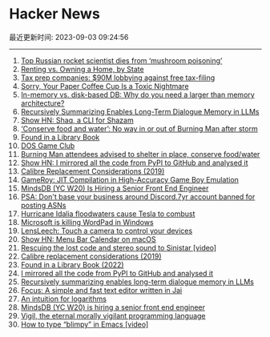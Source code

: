 # Hacker News

最近更新时间: 2023-09-03 09:24:56

--- 
1. [Top Russian rocket scientist dies from ‘mushroom poisoning’](https://ptv-news.com.pk/top-russian-rocket-scientist-dies-from-mushroom-poisoning/) 
2. [Renting vs. Owning a Home, by State](https://flowingdata.com/2023/08/25/renting-vs-owning-a-home-by-state/) 
3. [Tax prep companies: $90M lobbying against free tax-filing](https://www.opensecrets.org/news/2023/09/tax-prep-companies-lobbying-against-free-file-face-scrutiny-from-lawmakers/) 
4. [Sorry, Your Paper Coffee Cup Is a Toxic Nightmare](https://www.wired.com/story/paper-cups-toxic/) 
5. [In-memory vs. disk-based DB: Why do you need a larger than memory architecture?](https://memgraph.com/blog/in-memory-vs-disk-based-databases-larger-than-memory-architecture) 
6. [Recursively Summarizing Enables Long-Term Dialogue Memory in LLMs](https://arxiv.org/abs/2308.15022) 
7. [Show HN: Shaq, a CLI for Shazam](https://blog.yossarian.net/2023/07/27/Introducing-shaq-a-CLI-for-shazam) 
8. [‘Conserve food and water’: No way in or out of Burning Man after storm](https://www.sfgate.com/travel/article/no-access-after-burning-man-rain-storm-18344393.php) 
9. [Found in a Library Book](https://oaklandlibrary.org/found-in-a-library-book/) 
10. [DOS Game Club](https://www.dosgameclub.com/) 
11. [Burning Man attendees advised to shelter in place, conserve food/water](https://www.nbcnews.com/news/us-news/burning-man-attendees-advised-shelter-place-conserve-food-water-due-he-rcna103127) 
12. [Show HN: I mirrored all the code from PyPI to GitHub and analysed it](https://py-code.org/stats) 
13. [Calibre Replacement Considerations (2019)](https://anarc.at/software/desktop/calibre/) 
14. [GameRoy: JIT Compilation in High-Accuracy Game Boy Emulation](https://rodrigodd.github.io/2023/09/02/gameroy-jit.html) 
15. [MindsDB (YC W20) Is Hiring a Senior Front End Engineer](https://www.ycombinator.com/companies/mindsdb/jobs/wnUfBhO-senior-frontend-engineer) 
16. [PSA: Don't base your business around Discord.7yr account banned for posting ASNs](https://news.ycombinator.com/item?id=37364605) 
17. [Hurricane Idalia floodwaters cause Tesla to combust](https://www.usatoday.com/story/news/nation/2023/09/01/tesla-fire-hurricane-idalia-flooding-ev-combustion-issue/70738027007/) 
18. [Microsoft is killing WordPad in Windows](https://www.bleepingcomputer.com/news/microsoft/microsoft-is-killing-wordpad-in-windows-after-28-years/) 
19. [LensLeech: Touch a camera to control your devices](https://volzo.de/thing/lensleech/) 
20. [Show HN: Menu Bar Calendar on macOS](https://sindresorhus.com/menu-bar-calendar) 
21. [Rescuing the lost code and stereo sound to Sinistar [video]](https://www.youtube.com/watch?v=ZRDdKZ7V54I) 
22. [Calibre replacement considerations (2019)](https://anarc.at/software/desktop/calibre/) 
23. [Found in a Library Book (2022)](https://oaklandlibrary.org/found-in-a-library-book/) 
24. [I mirrored all the code from PyPI to GitHub and analysed it](https://py-code.org/stats) 
25. [Recursively summarizing enables long-term dialogue memory in LLMs](https://arxiv.org/abs/2308.15022) 
26. [Focus: A simple and fast text editor written in Jai](https://github.com/focus-editor/focus) 
27. [An intuition for logarithms](https://thasso.xyz/2023/09/02/an-intuition-for-logarithms/) 
28. [MindsDB (YC W20) is hiring a senior front end engineer](https://www.ycombinator.com/companies/mindsdb/jobs/wnUfBhO-senior-frontend-engineer) 
29. [Vigil, the eternal morally vigilant programming language](https://github.com/munificent/vigil) 
30. [How to type “blimpy” in Emacs [video]](https://www.youtube.com/watch?v=2VOnKMJqIL0) 
